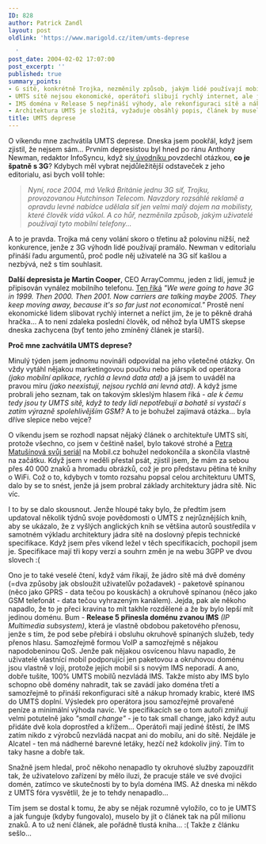 ```yaml
---
ID: 828
author: Patrick Zandl
layout: post
oldlink: 'https://www.marigold.cz/item/umts-deprese

  '
post_date: 2004-02-02 17:07:00
post_excerpt: ''
published: true
summary_points:
- G sítě, konkrétně Trojka, nezměnily způsob, jakým lidé používají mobilní telefony.
- UMTS sítě nejsou ekonomické, operátoři slibují rychlý internet, ale je drahý.
- IMS doména v Release 5 nepřináší výhody, ale rekonfiguraci sítě a nákup nových zařízení.
- Architektura UMTS je složitá, vyžaduje obsáhlý popis, článek by musel být kniha.
title: UMTS deprese
---
```


<p>
O víkendu mne zachvátila UMTS deprese. Dneska jsem pookřál, když jsem zjistil, že nejsem sám... Prvním depresistou byl hned po ránu Anthony Newman, redaktor InfoSyncu, když si<A href="http://www.infosyncworld.com/news/n/4549.html" target=_blank>v úvodníku </A>povzdechl otázkou, <STRONG>co je špatně s 3G</STRONG>? Kdybych měl vybrat nejdůležitější odstaveček z jeho editorialu, asi bych volil tohle: </p>

<BLOCKQUOTE dir=ltr style="MARGIN-RIGHT: 0px">
<p>
<EM>Nyní,&#160;roce 2004, má Velká Británie jednu 3G síť, Trojku, provozovanou Hutchinson Telecom. Navzdory rozsáhlé reklamě a opravdu levné nabídce udělala síť jen velmi malý dojem na mobilisty, které člověk vídá vůkol. A co hůř, nezměnila způsob, jakým uživatelé používají tyto mobilní telefony... </EM></p>
</BLOCKQUOTE>
<p>
A to je pravda. Trojka má ceny volání skoro o třetinu až polovinu nižší, než konkurence, jenže z 3G výhodn lidé používají pramálo. Newman v editorialu přináší řadu argumentů, proč podle něj uživatelé na 3G síť kašlou a nezbývá, než s tím souhlasit. </p>

<p>
<STRONG>Další depresista je Martin Cooper</STRONG>, CEO ArrayCommu, jeden z lidí, jemuž je připisován vynález mobilního telefonu. <A href="http://zdnet.com.com/2100-1103_2-5091438.html" target=_blank>Ten říká</A> <EM>"We were going to have 3G in 1999. Then 2000. Then 2001. Now carriers are talking maybe 2005. They keep moving away, because it's so far just not economical."</EM> Prostě není ekonomické lidem slibovat rychlý internet a neříct jim, že je to pěkně drahá hračka... A to není zdaleka poslední člověk, od něhož byla UMTS skepse dneska zachycena (byť tento jeho zmíněný článek je starší).</p>

<p>
<STRONG>Proč mne zachvátila UMTS deprese?</STRONG> </p>

<p>
Minulý týden jsem jednomu novináři odpovídal na jeho všetečné otázky. On vždy vytáhl nějakou marketingovou poučku nebo píárspík od operátora <EM>(jako mobilní aplikace, rychlá a levná data atd)</EM> a já jsem to uváděl na pravou míru <EM>(jako neexistují, nejsou rychlá ani levná atd)</EM>. A když jsme probrali jeho seznam, tak on takovým skleslým hlasem říká - <EM>ale k čemu tedy jsou ty UMTS sítě, když to tedy lidi nepotřebují a bohatě si vystačí s zatím výrazně spolehlivějším GSM?</EM> A to je bohužel zajímavá otázka... byla dříve slepice nebo vejce?</p>

<p>
O víkendu jsem se rozhodl napsat nějaký článek o architektuře UMTS sítí, protože všechno, co jsem v češtině našel, bylo takové strohé a <A href="http://mobil.idnes.cz/autori.html?autori_j=Petra%20Matušínová&amp;autori=247" target=_blank>Petra Matušínová svůj seriál</A> na Mobil.cz bohužel nedokončila a skončila vlastně na začátku. Když jsem v neděli přestal psát, zjistil jsem, že mám za sebou přes 40 000 znaků a hromadu obrázků, což je pro představu pětina té knihy o WiFi. Což o to, kdybych v tomto rozsahu popsal celou architekturu UMTS, dalo by se to snést, jenže já jsem probral základy architektury jádra sítě. Nic víc. </p>

<p>
I to by se dalo skousnout. Jenže hloupé taky bylo, že předtím jsem updatoval několik týdnů svoje povědomosti o UMTS z nejrůznějších knih, aby se ukázalo, že z vyšlých anglických knih se většina autorů soustředila v samotném výkladu architektury jádra sítě na doslovný přepis technické specifikace. Když jsem přes víkend ležel v těch specifikacích, pochopil jsem je. Specifikace mají tři kopy verzí a souhrn změn je na webu 3GPP&#160;ve dvou slovech :(</p>

<p>
Ono je to také veselé čtení, když vám říkají, že jádro sítě má dvě domény (=dva způsoby jak obsloužit uživatelův požadavek)&#160;- paketově spínanou (něco jako GPRS - data tečou po kouskách) a okruhově spínanou (něco jako GSM telefonát&#160;- data tečou vyhrazeným kanálem). Jejda, pak ale někoho napadlo, že to je přeci kravina to mít takhle rozdělené a že by bylo lepší mít jedinou doménu. Bum - <STRONG>Release 5 přinesla doménu zvanou IMS</STRONG> <EM>(IP Multimedia subsystem)</EM>, která je vlastně obdobou paketového přenosu, jenže s tím, že pod sebe přebírá i obsluhu okruhově spínaných služeb, tedy přenos hlasu. Samozřejmě formou VoIP a samozřejmě s nějakou napodobeninou QoS. Jenže pak nějakou osvícenou hlavu napadlo, že uživatelé vlastnící mobil podporující jen paketovou a okruhovou doménu jsou vlastně v loji, protože jejich mobil si s novým IMS neporadí. A ano, dobře tušíte, 100% UMTS mobilů nezvládá IMS. Takže místo aby IMS bylo schopno obě domény nahradit, tak se zavádí jako doména třetí a samozřejmě to přináší rekonfiguraci sítě a nákup hromady krabic, které IMS do UMTS doplní. Výsledek pro operátora jsou samozřejmě provařené peníze a minimální výhoda navíc. Ve specifikacích se o tom autoři zmiňují velmi potutelně jako <EM>"small change"</EM> - je to tak small change, jako když autu přidáte dvě kola doprostřed a křížem... Operátoři mají jediné štěstí, že IMS zatím nikdo z výrobců nezvládá nacpat ani do mobilu, ani do sítě. Nejdále je Alcatel - ten má nádherné barevné letáky, hezčí než kdokoliv jiný. Tím to taky hasne a dobře tak. </p>

<p>
Snažně jsem hledal, proč někoho nenapadlo ty okruhové služby zapouzdřit tak, že uživatelovo zařízení by mělo iluzi, že pracuje stále ve své dvojici domén, zatímco ve skutečnosti by to byla doména IMS. Až dneska mi někdo z UMTS fóra vysvětlil, že je to tehdy nenapadlo... </p>

<p>
Tím jsem se dostal k tomu, že aby se nějak rozumně vyložilo, co to je UMTS a jak funguje (kdyby fungovalo), muselo by jít o článek tak na půl milionu znaků. A to už není článek, ale pořádně tlustá kniha... :(&#160;Takže z článku sešlo...</p>